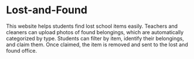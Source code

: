 # Lost-and-Found
This website helps students find lost school items easily. Teachers and cleaners can upload photos of found belongings, which are automatically categorized by type. Students can filter by item, identify their belongings, and claim them. Once claimed, the item is removed and sent to the lost and found office.
